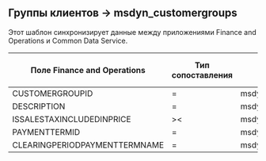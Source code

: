 ## <a name="customer-groups-to-msdyn_customergroups"></a>Группы клиентов -> msdyn_customergroups

Этот шаблон синхронизирует данные между приложениями Finance and Operations и Common Data Service.

Поле Finance and Operations | Тип сопоставления | Другое поле Dynamics 365 | Значение по умолчанию
---|---|---|---
CUSTOMERGROUPID | = | msdyn_groupid | 
DESCRIPTION | = | msdyn_description | 
ISSALESTAXINCLUDEDINPRICE | >< | msdyn_issalestaxincludedinprice | 
PAYMENTTERMID | = | msdyn_paymenttermid.msdyn_name | 
CLEARINGPERIODPAYMENTTERMNAME | = | msdyn_clearingperiodpaymenttermname.msdyn_name | 
